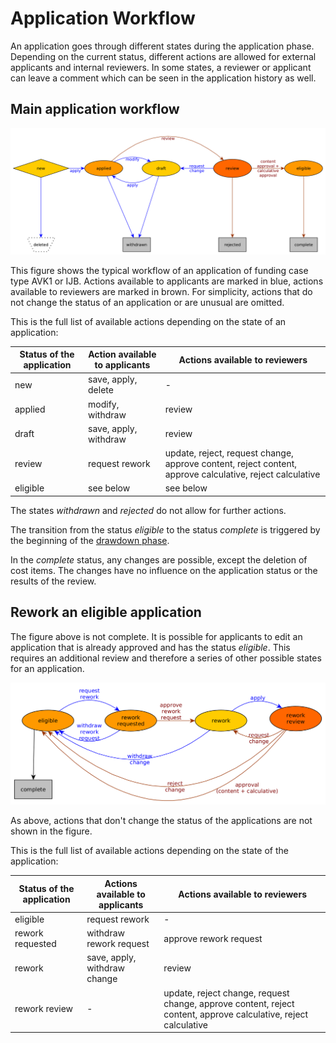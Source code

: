 # Application Workflow

An application goes through different states during the application phase. Depending on the current status, different actions are allowed for external applicants and internal reviewers. In some states, a reviewer or applicant can leave a comment which can be seen in the application history as well.

## Main application workflow

![](../img/application_workflow_main.png)

This figure shows the typical workflow of an application of funding case type AVK1 or IJB. Actions available to applicants are marked in blue, actions available to reviewers are marked in brown. For simplicity, actions that do not change the status of an application or are unusual are omitted.

This is the full list of available actions depending on the state of an application:

| Status of the application | Action available to applicants | Actions available to reviewers                                                                           |
| ------------------------- | ------------------------------ | -------------------------------------------------------------------------------------------------------- |
| new                       | save, apply, delete            | \-                                                                                                       |
| applied                   | modify, withdraw               | review                                                                                                   |
| draft                     | save, apply, withdraw          | review                                                                                                   |
| review                    | request rework                 | update, reject, request change, approve content, reject content, approve calculative, reject calculative |
| eligible                  | see below                      | see below                                                                                                |

The states _withdrawn_ and _rejected_ do not allow for further actions.

The transition from the status _eligible_ to the status _complete_ is triggered by the beginning of the [drawdown phase](./usage.md#phases-of-a-funding-case).

In the _complete_ status, any changes are possible, except the deletion of cost items. The changes have no influence on the application status or
the results of the review.

## Rework an eligible application

The figure above is not complete. It is possible for applicants to edit an application that is already approved and has the status _eligible_. This requires an additional review and therefore a series of other possible states for an application.

![](../img/application_workflow_rework.png)

As above, actions that don't change the status of the applications are not shown in the figure.

This is the full list of available actions depending on the state of the application:

| Status of the application | Actions available to applicants | Actions available to reviewers                                                                                  |
| ------------------------- | ------------------------------- | --------------------------------------------------------------------------------------------------------------- |
| eligible                  | request rework                  | \-                                                                                                              |
| rework requested          | withdraw rework request         | approve rework request                                                                                          |
| rework                    | save, apply, withdraw change    | review                                                                                                          |
| rework review             | \-                              | update, reject change, request change, approve content, reject content, approve calculative, reject calculative |


